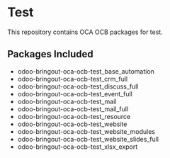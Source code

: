 # Test

This repository contains OCA OCB packages for test.

## Packages Included

- odoo-bringout-oca-ocb-test_base_automation
- odoo-bringout-oca-ocb-test_crm_full
- odoo-bringout-oca-ocb-test_discuss_full
- odoo-bringout-oca-ocb-test_event_full
- odoo-bringout-oca-ocb-test_mail
- odoo-bringout-oca-ocb-test_mail_full
- odoo-bringout-oca-ocb-test_resource
- odoo-bringout-oca-ocb-test_website
- odoo-bringout-oca-ocb-test_website_modules
- odoo-bringout-oca-ocb-test_website_slides_full
- odoo-bringout-oca-ocb-test_xlsx_export
